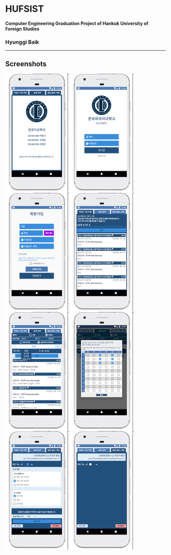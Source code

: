 # HUFSIST
#### Computer Engineering Graduation Project of Hankuk University of Foreign Studies
### Hyunggi Baik
---
Screenshots
---
<div>
  <img width="200" src="./UI_images/home.png">
  <img width="200" src="./UI_images/login.png">
  <img width="200" src="./UI_images/register.png">
  <img width="200" src="./UI_images/recommend.png">
  <img width="200" src="./UI_images/search1.png">
  <img width="200" src="./UI_images/search2.png">
  <img width="200" src="./UI_images/notify1.png">
  <img width="200" src="./UI_images/notify2.png">
</div>
